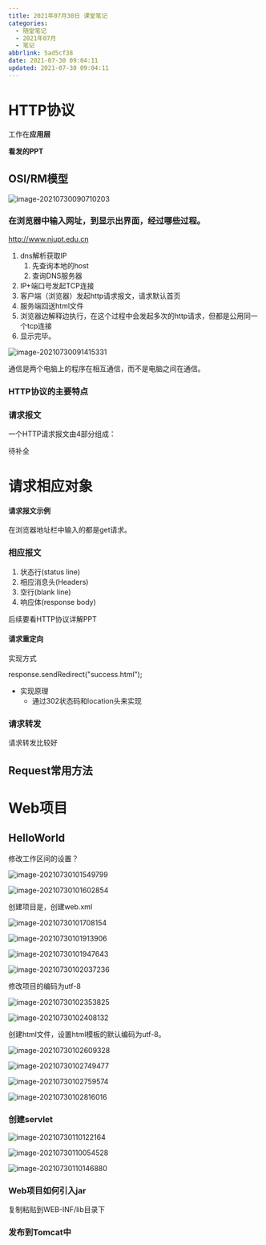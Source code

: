 ```yaml
---
title: 2021年07月30日 课堂笔记
categories:
  - 随堂笔记
  - 2021年07月
  - 笔记
abbrlink: 5ad5cf38
date: 2021-07-30 09:04:11
updated: 2021-07-30 09:04:11
---
```

# HTTP协议
工作在**应用层**

**看发的PPT**

## OSI/RM模型

![image-20210730090710203](https://raw.githubusercontent.com/lanlan2017/images/master/Blog/2021/07/20210730090710.png)

### 在浏览器中输入网址，到显示出界面，经过哪些过程。

http://www.njupt.edu.cn

1. dns解析获取IP
    1. 先查询本地的host
    2. 查询DNS服务器
2. IP+端口号发起TCP连接
3. 客户端（浏览器）发起http请求报文，请求默认首页
4. 服务端回送html文件
5. 浏览器边解释边执行，在这个过程中会发起多次的http请求，但都是公用同一个tcp连接
6. 显示完毕。



![image-20210730091415331](https://raw.githubusercontent.com/lanlan2017/images/master/Blog/2021/07/20210730091415.png)



通信是两个电脑上的程序在相互通信，而不是电脑之间在通信。

### HTTP协议的主要特点

### 请求报文

一个HTTP请求报文由4部分组成：

待补全

# 请求相应对象

#### 请求报文示例

在浏览器地址栏中输入的都是get请求。

### 相应报文

1. 状态行(status line)
2. 相应消息头(Headers)
3. 空行(blank line)
4. 响应体(response body)



后续要看HTTP协议详解PPT



#### 请求重定向

实现方式

response.sendRedirect("success.html");

- 实现原理
    - 通过302状态码和location头来实现

### 请求转发

请求转发比较好



## Request常用方法



# Web项目

## HelloWorld

修改工作区间的设置？

![image-20210730101549799](https://raw.githubusercontent.com/lanlan2017/images/master/Blog/2021/07/20210730101549.png)

![image-20210730101602854](https://raw.githubusercontent.com/lanlan2017/images/master/Blog/2021/07/20210730101602.png)

创建项目是，创建web.xml

![image-20210730101708154](https://raw.githubusercontent.com/lanlan2017/images/master/Blog/2021/07/20210730101708.png)

![image-20210730101913906](https://raw.githubusercontent.com/lanlan2017/images/master/Blog/2021/07/20210730101914.png)

![image-20210730101947643](https://raw.githubusercontent.com/lanlan2017/images/master/Blog/2021/07/20210730101947.png)

![image-20210730102037236](https://raw.githubusercontent.com/lanlan2017/images/master/Blog/2021/07/20210730102037.png)

修改项目的编码为utf-8

![image-20210730102353825](https://raw.githubusercontent.com/lanlan2017/images/master/Blog/2021/07/20210730102353.png)

![image-20210730102408132](https://raw.githubusercontent.com/lanlan2017/images/master/Blog/2021/07/20210730102408.png)


创建html文件，设置html模板的默认编码为utf-8。

![image-20210730102609328](https://raw.githubusercontent.com/lanlan2017/images/master/Blog/2021/07/20210730102609.png)

![image-20210730102749477](https://raw.githubusercontent.com/lanlan2017/images/master/Blog/2021/07/20210730102749.png)

![image-20210730102759574](https://raw.githubusercontent.com/lanlan2017/images/master/Blog/2021/07/20210730102759.png)

![image-20210730102816016](https://raw.githubusercontent.com/lanlan2017/images/master/Blog/2021/07/20210730102816.png)



### 创建servlet

![image-20210730110122164](https://raw.githubusercontent.com/lanlan2017/images/master/Blog/2021/07/20210730110122.png)

![image-20210730110054528](https://raw.githubusercontent.com/lanlan2017/images/master/Blog/2021/07/20210730110054.png)

![image-20210730110146880](https://raw.githubusercontent.com/lanlan2017/images/master/Blog/2021/07/20210730110146.png)

### Web项目如何引入jar

复制粘贴到WEB-INF/lib目录下

### 发布到Tomcat中
